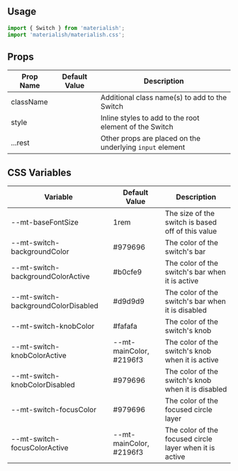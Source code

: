 ## Usage

```jsx
import { Switch } from 'materialish';
import 'materialish/materialish.css';
```

## Props

| Prop Name | Default Value | Description                                              |
| --------- | ------------- | -------------------------------------------------------- |
| className |               | Additional class name(s) to add to the Switch            |
| style     |               | Inline styles to add to the root element of the Switch   |
| ...rest   |               | Other props are placed on the underlying `input` element |

## CSS Variables

| Variable                            | Default Value           | Description                                             |
| ----------------------------------- | ----------------------- | ------------------------------------------------------- |
| --mt-baseFontSize                   | 1rem                    | The size of the switch is based off of this value       |
| --mt-switch-backgroundColor         | #979696                 | The color of the switch's bar                           |
| --mt-switch-backgroundColorActive   | #b0cfe9                 | The color of the switch's bar when it is active         |
| --mt-switch-backgroundColorDisabled | #d9d9d9                 | The color of the switch's bar when it is disabled       |
| --mt-switch-knobColor               | #fafafa                 | The color of the switch's knob                          |
| --mt-switch-knobColorActive         | --mt-mainColor, #2196f3 | The color of the switch's knob when it is active        |
| --mt-switch-knobColorDisabled       | #979696                 | The color of the switch's knob when it is disabled      |
| --mt-switch-focusColor              | #979696                 | The color of the focused circle layer                   |
| --mt-switch-focusColorActive        | --mt-mainColor, #2196f3 | The color of the focused circle layer when it is active |

